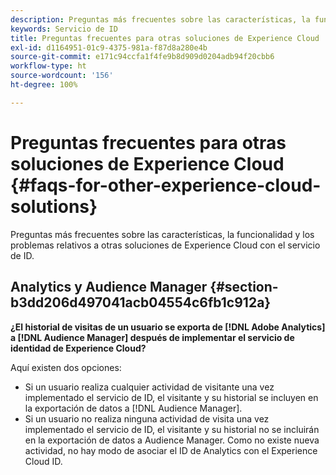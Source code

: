 ```yaml
---
description: Preguntas más frecuentes sobre las características, la funcionalidad y los problemas relativos a otras soluciones de Experience Cloud con el servicio de ID.
keywords: Servicio de ID
title: Preguntas frecuentes para otras soluciones de Experience Cloud
exl-id: d1164951-01c9-4375-981a-f87d8a280e4b
source-git-commit: e171c94ccfa1f4fe9b8d909d0204adb94f20cbb6
workflow-type: ht
source-wordcount: '156'
ht-degree: 100%

---
```


# Preguntas frecuentes para otras soluciones de Experience Cloud {#faqs-for-other-experience-cloud-solutions}

Preguntas más frecuentes sobre las características, la funcionalidad y los problemas relativos a otras soluciones de Experience Cloud con el servicio de ID.

## Analytics y Audience Manager {#section-b3dd206d497041acb04554c6fb1c912a}

**¿El historial de visitas de un usuario se exporta de [!DNL Adobe Analytics] a [!DNL Audience Manager] después de implementar el servicio de identidad de Experience Cloud?**

Aquí existen dos opciones:

* Si un usuario realiza cualquier actividad de visitante una vez implementado el servicio de ID, el visitante y su historial se incluyen en la exportación de datos a [!DNL Audience Manager].
* Si un usuario no realiza ninguna actividad de visita una vez implementado el servicio de ID, el visitante y su historial no se incluirán en la exportación de datos a Audience Manager. Como no existe nueva actividad, no hay modo de asociar el ID de Analytics con el Experience Cloud ID.
